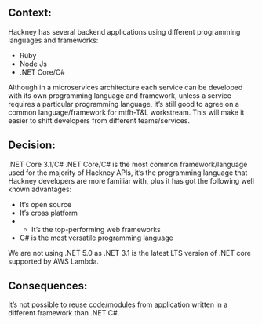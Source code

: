 ## Context:

Hackney has several backend applications using different programming languages and frameworks:

- Ruby 
- Node Js
- .NET Core/C#

Although in a microservices architecture each service can be developed with its own programming language and framework, unless a service requires a particular programming language, it’s still good to agree on a common language/framework for mtfh-T&L workstream. This will make it easier to shift developers from different teams/services. 

## Decision:

.NET Core 3.1/C# 
.NET Core/C# is the most common framework/language used for the majority of Hackney APIs, it’s the programming language that Hackney developers are more familiar with, plus it has got the following well known advantages:

- It’s open source
- It’s cross platform
- - It’s the top-performing web frameworks
- C# is the most versatile programming language

We are not using .NET 5.0 as .NET 3.1 is the latest LTS version of .NET core supported by AWS Lambda. 

## Consequences:

It’s not possible to reuse code/modules from application written in a different framework than .NET C#.
